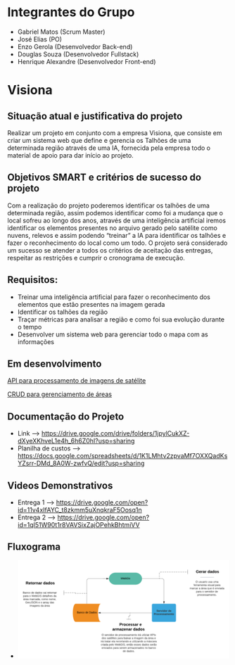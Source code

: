 # Integrantes do Grupo
-   Gabriel Matos (Scrum Master)
-   José Elias (PO)
-   Enzo Gerola (Desenvolvedor Back-end)
-   Douglas Souza (Desenvolvedor Fullstack)
-   Henrique Alexandre (Desenvolvedor Front-end)

# Visiona

## Situação atual e justificativa do projeto

Realizar um projeto em conjunto com a empresa Visiona, que consiste em criar um sistema web que define e gerencia os Talhões de uma determinada região através de uma IA, fornecida pela empresa todo o material de apoio para dar início ao projeto.


## Objetivos SMART e critérios de sucesso do projeto
 	
Com a realização do projeto poderemos identificar os talhões de uma determinada região, assim podemos identificar como foi a mudança que o local sofreu ao longo dos anos, através de uma inteligência artificial iremos identificar os elementos presentes no arquivo gerado pelo satélite como nuvens, relevos e assim podendo “treinar” a IA para identificar os talhões e fazer o reconhecimento do local como um todo.
O projeto será considerado um sucesso se atender a todos os critérios de aceitação das entregas, respeitar as restrições e cumprir o cronograma de execução.

## Requisitos: 

-	Treinar uma inteligência artificial para fazer o reconhecimento dos elementos que estão presentes na imagem gerada
-	Identificar os talhões da região
-	Traçar métricas para analisar a região e como foi sua evolução durante o tempo
-	Desenvolver um sistema web para gerenciar todo o mapa com as informações

## Em desenvolvimento

[API para processamento de imagens de satélite](http://54.39.167.235:5000/api/doc/)

[CRUD para gerenciamento de áreas](http://158.69.2.191:5500/)

## Documentação do Projeto
-   Link --> https://drive.google.com/drive/folders/1jpylCukXZ-dXyeXKhveL1e4h_6h6Z0hI?usp=sharing
-   Planilha de custos --> https://docs.google.com/spreadsheets/d/1K1LMhtv2zpvaMf7OXXQadKsYZsrr-DMd_8A0W-zwfvQ/edit?usp=sharing

## Videos Demonstrativos
-   Entrega 1 --> https://drive.google.com/open?id=11v4xIfAYC_t8zkmm5uXnqkraF5Oosq1n
-   Entrega 2 --> https://drive.google.com/open?id=1qI51W90t1r8VAVSixZajOPehkBhtmiVV

## Fluxograma
- ![Fluxograma](./docs/Fluxograma.png)
